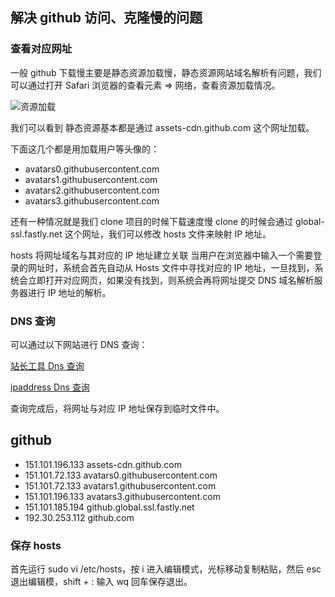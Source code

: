 ## 解决 github 访问、克隆慢的问题

### 查看对应网址

一般 github 下载慢主要是静态资源加载慢，静态资源网站域名解析有问题，我们可以通过打开 Safari 浏览器的查看元素 => 网络，查看资源加载情况。

![资源加载](https://sailor-1256168624.cos.ap-chengdu.myqcloud.com/blog/Jietu20181206-151719.jpg)

我们可以看到 静态资源基本都是通过 assets-cdn.github.com 这个网址加载。

下面这几个都是用加载用户等头像的：

- avatars0.githubusercontent.com
- avatars1.githubusercontent.com
- avatars2.githubusercontent.com
- avatars3.githubusercontent.com

还有一种情况就是我们 clone 项目的时候下载速度慢
clone 的时候会通过 global-ssl.fastly.net 这个网址，我们可以修改 hosts 文件来映射 IP 地址。

hosts 将网址域名与其对应的 IP 地址建立关联
当用户在浏览器中输入一个需要登录的网址时，系统会首先自动从 Hosts 文件中寻找对应的 IP 地址，一旦找到，系统会立即打开对应网页，如果没有找到，则系统会再将网址提交 DNS 域名解析服务器进行 IP 地址的解析。

### DNS 查询

可以通过以下网站进行 DNS 查询：

[站长工具 Dns 查询](http://tool.chinaz.com/dns)

[ipaddress Dns 查询](https://www.ipaddress.com/)

查询完成后，将网址与对应 IP 地址保存到临时文件中。

## github

- 151.101.196.133 assets-cdn.github.com
- 151.101.72.133 avatars0.githubusercontent.com
- 151.101.72.133 avatars1.githubusercontent.com
- 151.101.196.133 avatars3.githubusercontent.com
- 151.101.185.194 github.global.ssl.fastly.net
- 192.30.253.112 github.com

### 保存 hosts

首先运行 sudo vi /etc/hosts，按 i 进入编辑模式，光标移动复制粘贴，然后 esc 退出编辑模，shift + : 输入 wq 回车保存退出。
